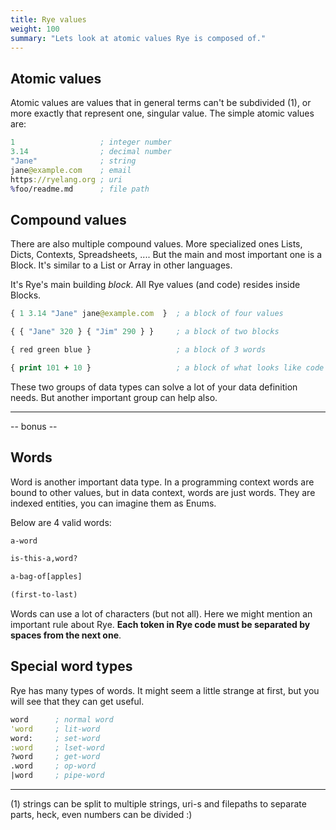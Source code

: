 ```yaml
---
title: Rye values
weight: 100
summary: "Lets look at atomic values Rye is composed of."
---
```


## Atomic values

Atomic values are values that in general terms can't be subdivided (1), or more exactly that represent one, singular value. The simple atomic values are:

```clojure
1                   ; integer number
3.14                ; decimal number
"Jane"              ; string
jane@example.com    ; email
https://ryelang.org ; uri
%foo/readme.md      ; file path
```

## Compound values

There are also multiple compound values. More specialized ones Lists, Dicts, Contexts, Spreadsheets, .... But the main and most important one is a Block. It's similar to a List or Array in other languages. 

It's Rye's main building _block_. All Rye values (and code) resides inside Blocks.

```clojure
{ 1 3.14 "Jane" jane@example.com  }  ; a block of four values

{ { "Jane" 320 } { "Jim" 290 } }     ; a block of two blocks

{ red green blue }                   ; a block of 3 words

{ print 101 + 10 }                   ; a block of what looks like code

```

These two groups of data types can solve a lot of your data definition needs. But another important group can help also.

---
-- bonus --

## Words

Word is another important data type. In a programming context words are bound to other values, but in data context, words are just words. They are indexed entities, you can imagine them as Enums.

Below are 4 valid words:

```clojure
a-word

is-this-a,word?

a-bag-of[apples]

(first-to-last)
```

Words can use a lot of characters (but not all). Here we might mention an important rule about Rye. **Each token in Rye code must be separated by spaces from the next one**.


## Special word types

Rye has many types of words. It might seem a little strange at first, but you will see that they can get useful.

```clojure
word      ; normal word
'word     ; lit-word
word:     ; set-word
:word     ; lset-word
?word     ; get-word
.word     ; op-word
|word     ; pipe-word
```
---

(1) strings can be split to multiple strings, uri-s and filepaths to separate parts, heck, even numbers can be divided :)

